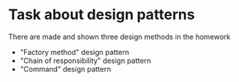 # Task about design patterns
There are made and shown three design methods  in the homework
* "Factory method"  design pattern
* "Chain of responsibility" design pattern
* "Command" design pattern
